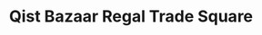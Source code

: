---
title: "Qist Bazaar Regal Trade Square"
url: /karachi/qist-bazaar-regal-trade-square/
shop: electronics
---